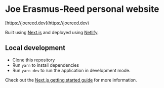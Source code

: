 # Joe Erasmus-Reed personal website
[https://joereed.dev](https://joereed.dev)

Built using [Next.js](https://nextjs.org/) and deployed using [Netlify](https://nextjs.org/docs/getting-started).

## Local development
- Clone this repository
- Run `yarn` to install dependencies
- Run `yarn dev` to run the application in development mode.

Check out the [Next.js getting started guide](https://nextjs.org/docs/getting-started) for more information.
